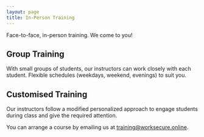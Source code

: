 ```yaml
---
layout: page
title: In-Person Training
---
```


<p class="message">
  Face-to-face, in-person training. We come to you!

</p>

## Group Training

With small groups of students, our instructors can work closely with each student. Flexible schedules (weekdays, weekend, evenings) to suit you.


## Customised Training

Our instructors follow a modified personalized approach to engage students during class and give the required attention.


You can arrange a course by emailing us at [training@worksecure.online](mailto:training@worksecure.online).
